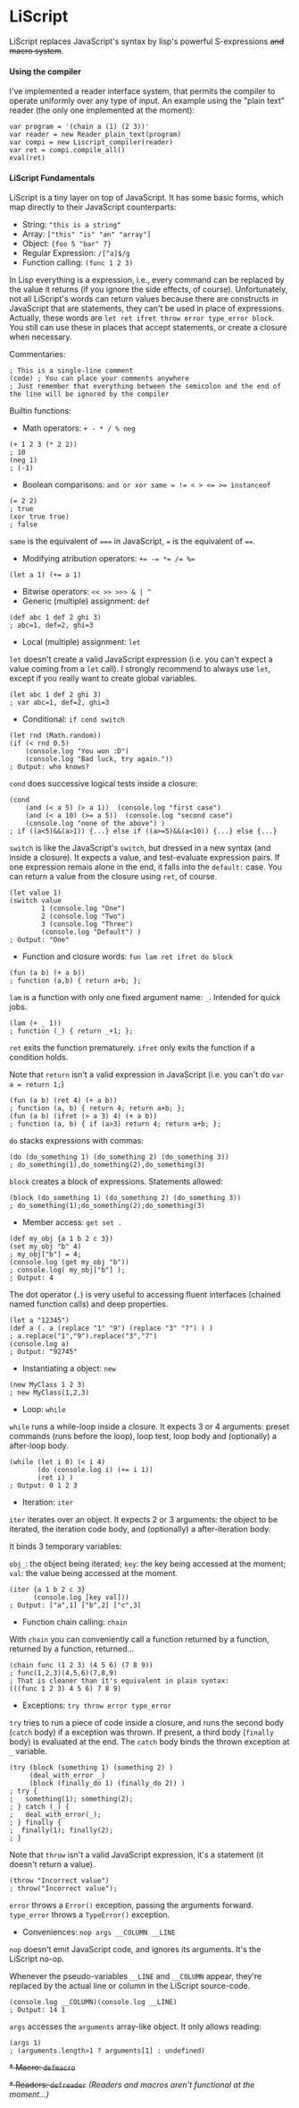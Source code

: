 # LiScript
LiScript replaces JavaScript's syntax by lisp's powerful S-expressions ~~and macro system~~.

#### Using the compiler
I've implemented a reader interface system, that permits the compiler to operate uniformly over any type of input.
An example using the "plain text" reader (the only one implemented at the moment):
```
var program = '(chain a (1) (2 3))'
var reader = new Reader_plain_text(program)
var compi = new Liscript_compiler(reader)
var ret = compi.compile_all()
eval(ret)
```

#### LiScript Fundamentals

LiScript is a tiny layer on top of JavaScript. It has some basic forms, which map directly to their JavaScript counterparts:

* String: `"this is a string"`
* Array: `["this" "is" "an" "array"]`
* Object: `{foo 5 "bar" 7}`
* Regular Expression: `/[^a]$/g`
* Function calling: `(func 1 2 3)`

In Lisp everything is a expression, i.e., every command can be replaced by the value it returns (if you ignore the side effects, of course).
Unfortunately, not all LiScript's words can return values because there are constructs in JavaScript that are statements, they can't be used in place of expressions.
Actually, these words are `let ret ifret throw error type_error block`.
You still can use these in places that accept statements, or create a closure when necessary.

Commentaries:
```
; This is a single-line comment
(code) ; You can place your comments anywhere
; Just remember that everything between the semicolon and the end of the line will be ignored by the compiler
```

Builtin functions:

* Math operators: `+ - * / % neg`
```
(+ 1 2 3 (* 2 2))
; 10
(neg 1)
; (-1)
```
* Boolean comparisons: `and or xor same = != < > <= >= instanceof`
```
(= 2 2)
; true
(xor true true)
; false
```
`same` is the equivalent of `===` in JavaScript, `=` is the equivalent of `==`.

* Modifying atribution operators: `+= -= *= /= %=`
```
(let a 1) (+= a 1)
```
* Bitwise operators: `<< >> >>> & | ^`
* Generic (multiple) assignment: `def`
```
(def abc 1 def 2 ghi 3)
; abc=1, def=2, ghi=3
```
* Local (multiple) assignment: `let`

`let` doesn't create a valid JavaScript expression (i.e. you can't expect a value coming from a `let` call).
I strongly recommend to always use `let`, except if you really want to create global variables.
```
(let abc 1 def 2 ghi 3)
; var abc=1, def=2, ghi=3
```
* Conditional: `if cond switch`
```
(let rnd (Math.random))
(if (< rnd 0.5)
    (console.log "You won :D")
    (console.log "Bad luck, try again."))
; Output: who knows?
```
`cond` does successive logical tests inside a closure:
```
(cond
    (and (< a 5) (> a 1))  (console.log "first case")
    (and (< a 10) (>= a 5))  (console.log "second case")
    (console.log "none of the above") )
; if ((a<5)&&(a>1)) {...} else if ((a>=5)&&(a<10)) {...} else {...}
```
`switch` is like the JavaScript's `switch`, but dressed in a new syntax (and inside a closure).
It expects a value, and test-evaluate expression pairs. If one expression remais alone in the end, it falls into the `default:` case. You can return a value from the closure using `ret`, of course.
```
(let value 1)
(switch value
        1 (console.log "One")
        2 (console.log "Two")
        3 (console.log "Three")
        (console.log "Default") )
; Output: "One"
```
* Function and closure words: `fun lam ret ifret do block`
```
(fun (a b) (+ a b))
; function (a,b) { return a+b; };
```
`lam` is a function with only one fixed argument name: `_`. Intended for quick jobs.
```
(lam (+ _ 1))
; function (_) { return _+1; };
```
`ret` exits the function prematurely. `ifret` only exits the function if a condition holds.

Note that `return` isn't a valid expression in JavaScript (i.e. you can't do `var a = return 1;`)
```
(fun (a b) (ret 4) (+ a b))
; function (a, b) { return 4; return a+b; };
(fun (a b) (ifret (> a 3) 4) (+ a b))
; function (a, b) { if (a>3) return 4; return a+b; };
```
`do` stacks expressions with commas:
```
(do (do_something 1) (do_something 2) (do_something 3))
; do_something(1),do_something(2),do_something(3)
```
`block` creates a block of expressions. Statements allowed:
```
(block (do_something 1) (do_something 2) (do_something 3))
; do_something(1);do_something(2);do_something(3)
```
* Member access: `get set .`
```
(def my_obj {a 1 b 2 c 3})
(set my_obj "b" 4)
; my_obj["b"] = 4;
(console.log (get my_obj "b"))
; console.log( my_obj["b"] );
; Output: 4
```
The dot operator (`.`) is very useful to accessing fluent interfaces (chained named function calls) and deep properties.
```
(let a "12345")
(def a (. a (replace "1" "9") (replace "3" "7") ) )
; a.replace("1","9").replace("3","7")
(console.log a)
; Output: "92745"
```
* Instantiating a object: `new`
```
(new MyClass 1 2 3)
; new MyClass(1,2,3)
```
* Loop: `while`

`while` runs a while-loop inside a closure. It expects 3 or 4 arguments: preset commands (runs before the loop), loop test, loop body and (optionally) a after-loop body.
```
(while (let i 0) (< i 4)
       (do (console.log i) (+= i 1))
       (ret i) )
; Output: 0 1 2 3
```
* Iteration: `iter`

`iter` iterates over an object. It expects 2 or 3 arguments: the object to be iterated, the iteration code body, and (optionally) a after-iteration body.

It binds 3 temporary variables:

`obj_`: the object being iterated;
`key`: the key being accessed at the moment;
`val`: the value being accessed at the moment.
```
(iter {a 1 b 2 c 3}
      (console.log [key val]))
; Output: ["a",1] ["b",2] ["c",3]
```
* Function chain calling: `chain`

With `chain` you can conveniently call a function returned by a function, returned by a function, returned...
```
(chain func (1 2 3) (4 5 6) (7 8 9))
; func(1,2,3)(4,5,6)(7,8,9)
; That is cleaner than it's equivalent in plain syntax:
(((func 1 2 3) 4 5 6) 7 8 9)
```
* Exceptions: `try throw error type_error`

`try` tries to run a piece of code inside a closure, and runs the second body (`catch` body) if a exception was thrown. If present, a third body (`finally` body) is evaluated at the end. The `catch` body binds the thrown exception at `_` variable.
```
(try (block (something 1) (something 2) )
     (deal_with_error _)
     (block (finally_do 1) (finally_do 2)) )
; try {
;   something(1); something(2);
; } catch (_) {
;   deal_with_error(_);
; } finally {
;  finally(1); finally(2);
; }
```
Note that `throw` isn't a valid JavaScript expression, it's a statement (it doesn't return a value).
```
(throw "Incorrect value")
; throw("Incorrect value");
```
`error` throws a `Error()` exception, passing the arguments forward. `type_error` throws a `TypeError()` exception.

* Conveniences: `nop args __COLUMN __LINE`

`nop` doesn't emit JavaScript code, and ignores its arguments. It's the LiScript no-op.

Whenever the pseudo-variables `__LINE` and `__COLUMN` appear, they're replaced by the actual line or column in the LiScript source-code.
```
(console.log __COLUMN)(console.log __LINE)
; Output: 14 1
```

`args` accesses the `arguments` array-like object. It only allows reading:
```
(args 1)
; (arguments.length>1 ? arguments[1] : undefined)
```

~~* Macro: `defmacro`~~

~~* Readers: `defreader`~~
*(Readers and macros aren't functional at the moment...)*

